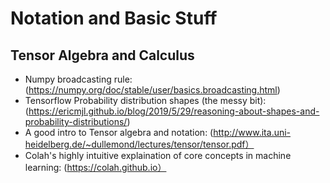# Notation and Basic Stuff

## Tensor Algebra and Calculus
- Numpy broadcasting rule: (https://numpy.org/doc/stable/user/basics.broadcasting.html)
- Tensorflow Probability distribution shapes (the messy bit): (https://ericmjl.github.io/blog/2019/5/29/reasoning-about-shapes-and-probability-distributions/)
- A good intro to Tensor algebra and notation: (http://www.ita.uni-heidelberg.de/~dullemond/lectures/tensor/tensor.pdf）
- Colah's highly intuitive explaination of core concepts in machine learning: (https://colah.github.io）
